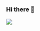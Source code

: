 ### Hi there 👋

<a href="https://python.org/" target="_blank"><img src="https://img.shields.io/badge/#3776AB?style=flat-square&logo=appveyor&logoColor=#3776AB"/></a>
